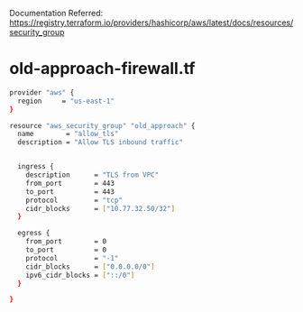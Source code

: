Documentation Referred: https://registry.terraform.io/providers/hashicorp/aws/latest/docs/resources/security_group

# old-approach-firewall.tf

```bash
provider "aws" {
  region     = "us-east-1"
}

resource "aws_security_group" "old_approach" {
  name        = "allow_tls"
  description = "Allow TLS inbound traffic"


  ingress {
    description      = "TLS from VPC"
    from_port        = 443
    to_port          = 443
    protocol         = "tcp"
    cidr_blocks      = ["10.77.32.50/32"]
  }

  egress {
    from_port        = 0
    to_port          = 0
    protocol         = "-1"
    cidr_blocks      = ["0.0.0.0/0"]
    ipv6_cidr_blocks = ["::/0"]
  }

}
```